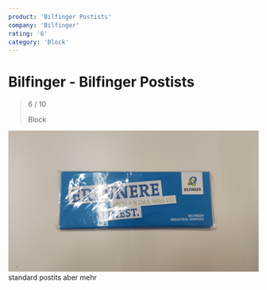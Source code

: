 ```yaml
---
product: 'Bilfinger Postists'
company: 'Bilfinger'
rating: '6'
category: 'Block'
---
```


# Bilfinger - Bilfinger Postists
>
> 6 / 10
>
> Block

![Bilfinger Postists](./assets/bilfinger-bilfinger-postists-a8ba8271-d992-42ea-9393-66e14f13d5e1.jpg)
standard postits aber mehr
